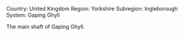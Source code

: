 Country: United Kingdom
Region: Yorkshire
Subregion: Ingleborough
System: Gaping Ghyll

The main shaft of Gaping Ghyll.
